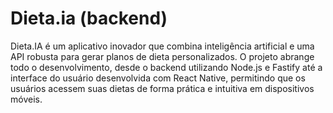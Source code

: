 # Dieta.ia (backend)

Dieta.IA é um aplicativo inovador que combina inteligência artificial e uma API robusta para gerar planos de dieta personalizados. O projeto abrange todo o desenvolvimento, desde o backend utilizando Node.js e Fastify até a interface do usuário desenvolvida com React Native, permitindo que os usuários acessem suas dietas de forma prática e intuitiva em dispositivos móveis.
